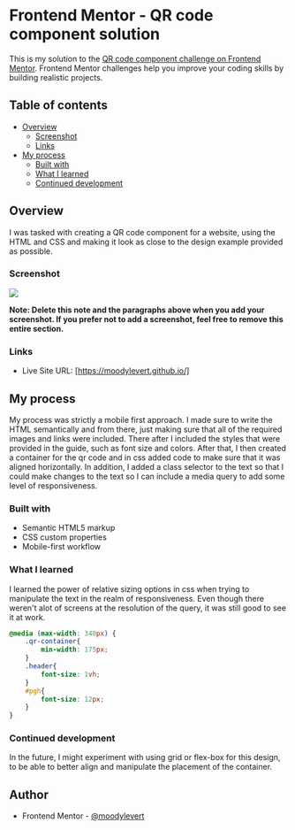 # Frontend Mentor - QR code component solution

This is my solution to the [QR code component challenge on Frontend Mentor](https://www.frontendmentor.io/challenges/qr-code-component-iux_sIO_H). Frontend Mentor challenges help you improve your coding skills by building realistic projects. 

## Table of contents

- [Overview](#overview)
  - [Screenshot](#screenshot)
  - [Links](#links)
- [My process](#my-process)
  - [Built with](#built-with)
  - [What I learned](#what-i-learned)
  - [Continued development](#continued-development)

## Overview

I was tasked with creating a QR code component for a website, using the HTML and CSS and making it look as close to the design example provided as possible. 

### Screenshot

![](/solution/imgs/solution_screenshot.png)

**Note: Delete this note and the paragraphs above when you add your screenshot. If you prefer not to add a screenshot, feel free to remove this entire section.**

### Links

- Live Site URL: [https://moodylevert.github.io/]

## My process

My process was strictly a mobile first approach. I made sure to write the HTML semantically and from there, just making sure that all of the required images and links were included. There after I included the styles that were provided in the guide, such as font size and colors. After that, I then created a container for the qr code and in css added code to make sure that it was aligned horizontally. In addition, I added a class selector to the text so that I could make changes to the text so I can include a media query to add some level of responsiveness. 


### Built with

- Semantic HTML5 markup
- CSS custom properties
- Mobile-first workflow

### What I learned

I learned the power of relative sizing options in css when trying to manipulate the text in the realm of responsiveness. Even though there weren't alot of screens at the resolution of the query, it was still good to see it at work. 

```css
@media (max-width: 340px) {
    .qr-container{
        min-width: 175px;    
    }
    .header{
        font-size: 1vh;
    }
    #pgh{
        font-size: 12px;
    }
}
```

### Continued development

In the future, I might experiment with using grid or flex-box for this design, to be able to better align and manipulate the placement of the container. 

## Author

- Frontend Mentor - [@moodylevert](https://www.frontendmentor.io/profile/moodylevert)


